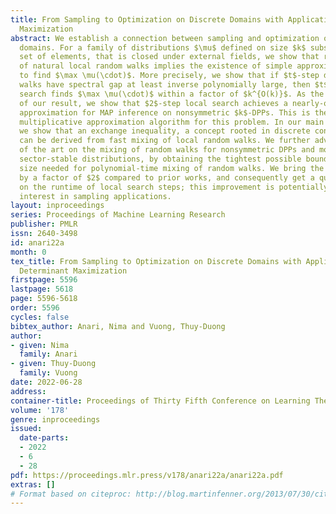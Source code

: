 ```yaml
---
title: From Sampling to Optimization on Discrete Domains with Applications to Determinant
  Maximization
abstract: We establish a connection between sampling and optimization on discrete
  domains. For a family of distributions $\mu$ defined on size $k$ subsets of a ground
  set of elements, that is closed under external fields, we show that rapid mixing
  of natural local random walks implies the existence of simple approximation algorithms
  to find $\max \mu(\cdot)$. More precisely, we show that if $t$-step down-up random
  walks have spectral gap at least inverse polynomially large, then $t$-step local
  search finds $\max \mu(\cdot)$ within a factor of $k^{O(k)}$. As the main application
  of our result, we show that $2$-step local search achieves a nearly-optimal $k^{O(k)}$-factor
  approximation for MAP inference on nonsymmetric $k$-DPPs. This is the first nontrivial
  multiplicative approximation algorithm for this problem. In our main technical result,
  we show that an exchange inequality, a concept rooted in discrete convex analysis,
  can be derived from fast mixing of local random walks. We further advance the state
  of the art on the mixing of random walks for nonsymmetric DPPs and more generally
  sector-stable distributions, by obtaining the tightest possible bound on the step
  size needed for polynomial-time mixing of random walks. We bring the step size down
  by a factor of $2$ compared to prior works, and consequently get a quadratic improvement
  on the runtime of local search steps; this improvement is potentially of independent
  interest in sampling applications.
layout: inproceedings
series: Proceedings of Machine Learning Research
publisher: PMLR
issn: 2640-3498
id: anari22a
month: 0
tex_title: From Sampling to Optimization on Discrete Domains with Applications to
  Determinant Maximization
firstpage: 5596
lastpage: 5618
page: 5596-5618
order: 5596
cycles: false
bibtex_author: Anari, Nima and Vuong, Thuy-Duong
author:
- given: Nima
  family: Anari
- given: Thuy-Duong
  family: Vuong
date: 2022-06-28
address:
container-title: Proceedings of Thirty Fifth Conference on Learning Theory
volume: '178'
genre: inproceedings
issued:
  date-parts:
  - 2022
  - 6
  - 28
pdf: https://proceedings.mlr.press/v178/anari22a/anari22a.pdf
extras: []
# Format based on citeproc: http://blog.martinfenner.org/2013/07/30/citeproc-yaml-for-bibliographies/
---
```

